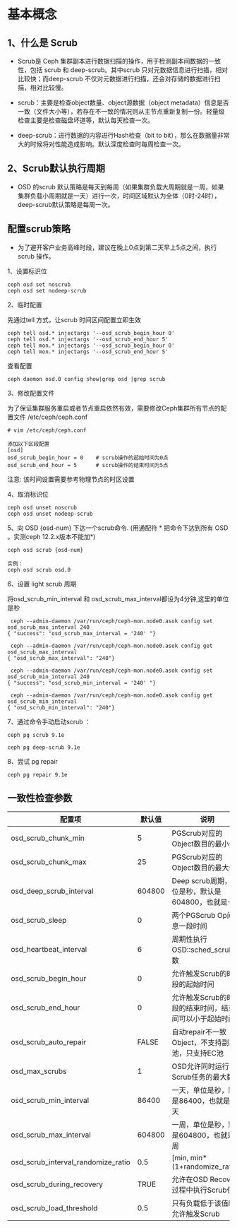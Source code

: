 # 基本概念

## 1、什么是 Scrub
- Scrub是 Ceph 集群副本进行数据扫描的操作，用于检测副本间数据的一致性，包括 scrub 和 deep-scrub。其中scrub 只对元数据信息进行扫描，相对比较快；而deep-scrub 不仅对元数据进行扫描，还会对存储的数据进行扫描，相对比较慢。


- scrub：主要是检查object数量、object源数据（object metadata）信息是否一致（文件大小等），若存在不一致的情况则从主节点重新复制一份。轻量级检查主要是检查磁盘坏道等，默认每天检查一次。
- deep-scrub：进行数据的内容进行Hash检查（bit to bit），那么在数据量非常大的时候将对性能造成影响。默认深度检查时每周检查一次。


## 2、Scrub默认执行周期
- OSD 的scrub 默认策略是每天到每周（如果集群负载大周期就是一周，如果集群负载小周期就是一天）进行一次，时间区域默认为全体（0时-24时），deep-scrub默认策略是每周一次。


## 配置scrub策略
- 为了避开客户业务高峰时段，建议在晚上0点到第二天早上5点之间，执行scrub 操作。

1、设置标识位
```
ceph osd set noscrub
ceph osd set nodeep-scrub
```

2、临时配置

先通过tell 方式，让scrub 时间区间配置立即生效
```
ceph tell osd.* injectargs '--osd_scrub_begin_hour 0'
ceph tell osd.* injectargs '--osd_scrub_end_hour 5'
ceph tell mon.* injectargs '--osd_scrub_begin_hour 0'
ceph tell mon.* injectargs '--osd_scrub_end_hour 5'
```

查看配置
```
ceph daemon osd.0 config show|grep osd |grep scrub
```

3、修改配置文件

为了保证集群服务重启或者节点重启依然有效，需要修改Ceph集群所有节点的配置文件 /etc/ceph/ceph.conf
```
# vim /etc/ceph/ceph.conf

添加以下区段配置
[osd]
osd_scrub_begin_hour = 0    # scrub操作的起始时间为0点
osd_scrub_end_hour = 5      # scrub操作的结束时间为5点
```
注意: 该时间设置需要参考物理节点的时区设置

4、取消标识位
```
ceph osd unset noscrub
ceph osd unset nodeep-scrub
```

5、向 OSD {osd-num} 下达一个scrub命令. (用通配符 * 把命令下达到所有 OSD 。实测ceph 12.2.x版本不能加*)
```
ceph osd scrub {osd-num}

实例：
ceph osd scrub osd.0
```

6、设置 light scrub 周期

将osd_scrub_min_interval 和 osd_scrub_max_interval都设为4分钟,这里的单位是秒
```
 ceph --admin-daemon /var/run/ceph/ceph-mon.node0.asok config set osd_scrub_max_interval 240
{ "success": "osd_scrub_max_interval = '240' "} 

 ceph --admin-daemon /var/run/ceph/ceph-mon.node0.asok config get osd_scrub_max_interval 
{ "osd_scrub_max_interval": "240"} 

 ceph --admin-daemon /var/run/ceph/ceph-mon.node0.asok config set osd_scrub_min_interval 240 
{ "success": "osd_scrub_min_interval = '240' "} 

 ceph --admin-daemon /var/run/ceph/ceph-mon.node0.asok config get osd_scrub_min_interval 
{ "osd_scrub_min_interval": "240"}
```

7、通过命令手动启动scrub ：
```
ceph pg scrub 9.1e

ceph pg deep-scrub 9.1e
```

8、尝试 pg repair
```
ceph pg repair 9.1e
```

## 一致性检查参数

| 配置项 | 默认值 | 说明 |
|-------|-------|------|
| osd_scrub_chunk_min | 5 | PGScrub对应的Object数目的最小值 |
| osd_scrub_chunk_max | 25 | PGScrub对应的Object数目的最大值 |
| osd_deep_scrub_interval | 604800 | Deep scrub周期，单位是秒，默认是604800，也就是一周 |
| osd_scrub_sleep | 0 | 两个PGScrub Op间休息一段时间 |
| osd_heartbeat_interval | 6 | 周期性执行OSD::sched_scrub函数 |
| osd_scrub_begin_hour | 0 | 允许触发Scrub的时间段的起始时间 |
| osd_scrub_end_hour | 0 | 允许触发Scrub的时间段的结束时间，结束时间可以小于起始时间 |
| osd_scrub_auto_repair | FALSE | 自动repair不一致Object，不支持副本池，只支持EC池 |
| osd_max_scrubs | 1 | OSD允许同时运行的Scrub任务的最大数目 |
| osd_scrub_min_interval | 86400 | 一天，单位是秒，默认是86400，也就是一天 |
| osd_scrub_max_interval | 604800 | 一周，单位是秒，默认是604800，也就是一周 |
| osd_scrub_interval_randomize_ratio | 0.5 | [min, min*(1+randomize_ratio)] |
| osd_scrub_during_recovery | TRUE | 允许在OSD Recovery过程中执行Scrub任务 |
| osd_scrub_load_threshold | 0.5 | 只有负载低于该值时才允许触发Scrub |
